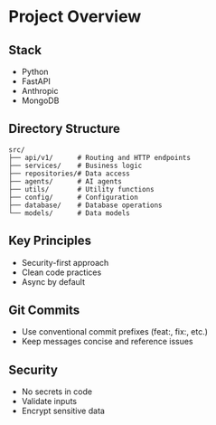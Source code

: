 # Project Overview

## Stack
- Python
- FastAPI
- Anthropic
- MongoDB

## Directory Structure
```
src/
├── api/v1/      # Routing and HTTP endpoints
├── services/    # Business logic
├── repositories/# Data access
├── agents/      # AI agents
├── utils/       # Utility functions
├── config/      # Configuration
├── database/    # Database operations
└── models/      # Data models
```

## Key Principles
- Security-first approach
- Clean code practices
- Async by default

## Git Commits
- Use conventional commit prefixes (feat:, fix:, etc.)
- Keep messages concise and reference issues

## Security
- No secrets in code
- Validate inputs
- Encrypt sensitive data